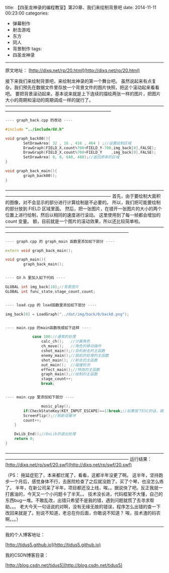 title: 【四圣龙神录的编程教室】第20章、我们来绘制背景吧
date: 2014-11-11 00:23:00
categories:
- 弹幕制作
- 射击游戏
- 东方
- 同人
- 背景制作
tags:
- 四圣龙神录
---
原文地址：
[http://dixq.net/rp/20.html](http://dixq.net/rp/20.html)

接下来我们来绘制背景吧，来绘制龙神录的第一个舞台吧。
虽然说起来有点复杂，我们预先在数据文件里存放一个背景文件的图片快照，把这个滚动起来看看吧。
要把背景滚动起来，基本说来就是上下连续的描绘两张一样的图片，把图片大小的周期和滚动的周期调成一样的就行了。
————————————————————————————————————————————————————————————


```cpp
---- graph_back.cpp 的改动 ----

#include "../include/GV.h"

void graph_back00(){
        SetDrawArea( 32 , 16 , 416 , 464 ) ;//设置绘制区域
        DrawGraph(FIELD_X,count%700+FIELD_Y-700,img_back[0],FALSE);
        DrawGraph(FIELD_X,count%700+FIELD_Y    ,img_back[0],FALSE);
        SetDrawArea( 0, 0, 640, 480);//返回原来的区域
}

void graph_back_main(){
        graph_back00();
}
```
————————————————————————————————————————————————————————————
首先，由于要绘制大面积的图像，对不会显示的部分进行计算绘制是不必要的。
所以，我们把可能要绘制的部分放到 FIELD 区域里面。
然后，把一张图片，在错开一张图片的大小的两个位置上进行绘制，然后以相同的速度进行滚动。
这里使用到了每一帧都会增加的 count 变量。
额，目前就是一个图片的滚动效果，所以还比较简单啦。
————————————————————————————————————————————————————————————————


```cpp
---- graph.cpp 的 graph_main 函数里添加如下部分 ----

extern void graph_back_main();

void graph_main(){
        graph_back_main();


---- GV.h 里加入如下代码 ----

GLOBAL int img_back[10];//背景图片
GLOBAL int func_state,stage_count,count;


---- load.cpp 的 load函数里添加如下部分 ----

img_back[0] = LoadGraph("../dat/img/back/0/back0.png");


---- main.cpp 的main函数改成如下这样 ----

            case 100://通常的处理
                calc_ch();   //计算角色
                ch_move();   //角色的移动操作
                cshot_main();//自机射击的主函数
                enemy_main();//敌机的处理的主函数
                shot_main(); //射击的主函数
                out_main();  //碰撞检测
                effect_main();//特效的主函数
                graph_main();//绘制的主函数
                stage_count++;
                break;


---- main.cpp 里添加如下部分 ----

                music_play();
        if(CheckStateKey(KEY_INPUT_ESCAPE)==1)break;//如果按下ESC的话，跳出
        ScreenFlip();//刷新双缓冲
        count++;
    }

    DxLib_End();//DxLib的退出处理
    return 0;
}
```
————————————————————————————————————————————————————————————————
运行结果：
[http://dixq.net/rp/swf/20.swf](http://dixq.net/rp/swf/20.swf)

（PS：
拖延症犯了，本来都烂尾了，看看，这都半年没更了啊。
这半年，坚持跑步一个月后，感觉身体不行，去医院检查了之后就没跑了。买了个琴，也没怎么练了。
半年，在新公司呆了半年，项目都还没上线，唉。。据说快了吧。反正我就一打酱油的，今天又一个小问题卡了半天。。
技术没长进，代码框架不大懂，自己的东西bug一堆。不敢乱改，出错只希望不是我的错，遇到问题就慌了去寻求帮助。。。
老大今天一句话说的对啊，没有无缘无故的错误，程序怎么出错的查一下改回来就是了。别说不知道，老总在你后面，你敢说不知道？
唉，技术渣的码农啊。。。）

---
我的个人博客地址：

[http://tidus5.github.io](http://tidus5.github.io)

我的CSDN博客目录：

[http://blog.csdn.net/tidus5](http://blog.csdn.net/tidus5)
